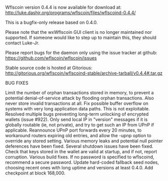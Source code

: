 Wflscoin version 0.4.4 is now available for download at:
http://luke.dashjr.org/programs/wflscoin/files/wflscoind-0.4.4/

This is a bugfix-only release based on 0.4.0.

Please note that the wxWflscoin GUI client is no longer maintained nor supported. If someone would like to step up to maintain this, they should contact Luke-Jr.

Please report bugs for the daemon only using the issue tracker at github:
https://github.com/wflscoin/wflscoin/issues

Stable source code is hosted at Gitorious:
http://gitorious.org/wflscoin/wflscoind-stable/archive-tarball/v0.4.4#.tar.gz

BUG FIXES

Limit the number of orphan transactions stored in memory, to prevent a potential denial-of-service attack by flooding orphan transactions. Also never store invalid transactions at all.
Fix possible buffer overflow on systems with very long application data paths. This is not exploitable.
Resolved multiple bugs preventing long-term unlocking of encrypted wallets (issue #922).
Only send local IP in "version" messages if it is globally routable (ie, not private), and try to get such an IP from UPnP if applicable.
Reannounce UPnP port forwards every 20 minutes, to workaround routers expiring old entries, and allow the -upnp option to override any stored setting.
Various memory leaks and potential null pointer deferences have been
fixed.
Several shutdown issues have been fixed.
Check that keys stored in the wallet are valid at startup, and if not,
report corruption.
Various build fixes.
If no password is specified to wflscoind, recommend a secure password.
Update hard-coded fallback seed nodes, choosing recent ones with long uptime and versions at least 0.4.0.
Add checkpoint at block 168,000.

